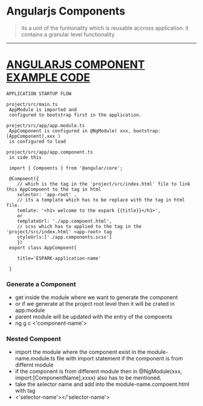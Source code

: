 # Angularjs Components
> its a unit of the funtionality which is reusable accross application. 
> it contains a granular level functionality 

---
# [ANGULARJS COMPONENT EXAMPLE CODE](https://github.com/adarshkumarsingh83/angular_js_version9/tree/master/APPLICATIONS/angular-component)

```
APPLICATION STARTUP FLOW 

project/src/main.ts 
 AppModule is imported and 
 configured to bootstrap first in the application. 

project/src/app/app.module.ts
 AppComponent is configured in @NgModule( xxx, bootstrap:[AppComponent],xxx )
 is configured to load 

project/src/app/app.component.ts
 in side this 

 import { Compoents } from '@angular/core';

 @Compoent({
 	// which is the tag in the 'project/src/index.html' file to link this AppCompoent to the tag in html  
 	selector: 'app-root' ,
 	// its a template which has to be replace with the tag in html file. 
 	temlate: '<h1> welcome to the espark {{title}}</h1>', 
 	or 
 	templateUrl: './app.compoent.html',
    // scss which has to applied to the tag in the 'project/src/index.html' <app-root> tag
 	styleUrls:['./app.components.scss']
 	})
 export class AppCompoent{
 	
 	title='ESPARK-application-name'
      
 }
```

### Generate a Component
* get inside the module where we want to generate the component
* or if we generate at the project root level then it will be crated in app.module 
* parent module will be updated with the entry of the compoents 
* ng g c <'component-name'>


### Nested Compoent 
* import the module where the component exist in the module-name.module.ts file with import statement if the component is from differnt module 
* if the component is from different module then in @NgModule(xxx, import:[ComponentName],xxxx) also has to be mentioned.
* take the selector name and add into the module-name.compoent.html with tag 
* <'selector-name'></'selector-name'>



